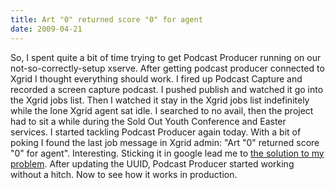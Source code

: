 ```yaml
---
title: Art "0" returned score "0" for agent
date: 2009-04-21
---
```

So, I spent quite a bit of time trying to get Podcast Producer running on our
not-so-correctly-setup xserve. After getting podcast producer connected to
Xgrid I thought everything should work. I fired up Podcast Capture and
recorded a screen capture podcast. I pushed publish and watched it go into
the Xgrid jobs list. Then I watched it stay in the Xgrid jobs list indefinitely
while the lone Xgrid agent sat idle. I searched to no avail, then the project
had to sit a while during the Sold Out Youth Conference and Easter services.
I started tackling Podcast Producer again today. With a bit of poking I found
the last job message in Xgrid admin: "Art "0" returned score "0" for agent".
Interesting. Sticking it in google lead me to [the solution to my problem][1].
After updating the UUID, Podcast Producer started working without a hitch.
Now to see how it works in production.

[1]: http://podcastproducer.org/forums/bugs/910799692

